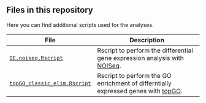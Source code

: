 ## Files in this repository

Here you can find additional scripts used for the analyses.

| File | Description |
| --- | --- |
| [<code>DE.noiseq.Rscript</code>](DE.noiseq.Rscript) | Rscript to perform the differential gene expression analysis with [NOISeq](https://www.bioconductor.org/packages/release/bioc/html/NOISeq.html). |
| [<code>topGO_classic_elim.Rscript</code>](topGO_classic_elim.Rscript) | Rscript to perform the GO enrichment of differntially expressed genes with [topGO](https://bioconductor.org/packages/release/bioc/html/topGO.html). |